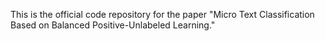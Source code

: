This is the official code repository for the paper "Micro Text Classification Based on Balanced Positive-Unlabeled Learning."
